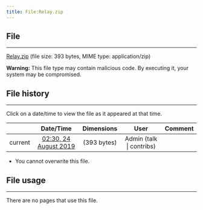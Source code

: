 ```yaml
---
title: File:Relay.zip
---
```


## File
--------

[Relay.zip](https://wiki.elecrow.com/images/f/f0/Relay.zip) (file size: 393 bytes, MIME type: application/zip)

**Warning:** This file type may contain malicious code. By executing it, your system may be compromised.

## File history
--------

Click on a date/time to view the file as it appeared at that time.

|         |                          Date/Time                           | Dimensions  |                             User                             | Comment |
| :-----: | :----------------------------------------------------------: | :---------: | :----------------------------------------------------------: | :-----: |
| current | [02:30, 24 August 2019](https://wiki.elecrow.com/images/f/f0/Relay.zip) | (393 bytes) | Admin (talk \| contribs) |         |

- You cannot overwrite this file.

## File usage
--------

There are no pages that use this file.